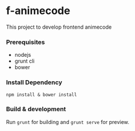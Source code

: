 # f-animecode

This project to develop frontend animecode

### Prerequisites
- nodejs
- grunt cli
- bower

### Install Dependency

```
npm install & bower install
```

### Build & development

Run `grunt` for building and `grunt serve` for preview.




